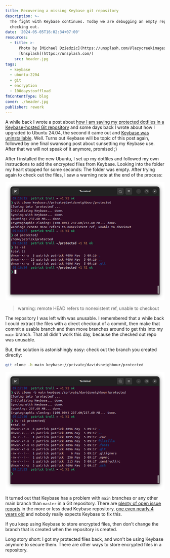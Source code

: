 ```yaml
---
title: Recovering a missing Keybase git repository
description: >-
  The fight with Keybase continues. Today we are debugging an empty repo after
  checking out.
date: '2024-05-05T16:02:34+07:00'
resources:
  - title: >-
      Photo by [Michael Dziedzic](https://unsplash.com/@lazycreekimages) via
      [Unsplash](https://unsplash.com/)
    src: header.jpg
tags:
  - keybase
  - ubuntu-2204
  - git
  - encryption
  - 100daystooffload
fmContentType: blog
cover: ./header.jpg
publisher: rework
---
```


A while back I wrote a post about [how I am saving my protected dotfiles in a Keybase-hosted Git repository](/blog/2022/protected-dotfiles-with-keybase/) and some days back I wrote about how I upgraded to Ubuntu 24.04, the second it came out and [Keybase was uninstallable](/blog/2024/installing-keybase-on-ubuntu-2404/). Well. Turns out Keybase will be topic of this post again, followed by one final swansong post about sunsetting my Keybase use. After that we will not speak of it anymore, promised ;)

After I installed the new Ubuntu, I set up my dotfiles and followed my own instructions to add the encrypted files from Keybase. Looking into the folder my heart stopped for some seconds: The folder was empty. After trying again to check out the files, I saw a warning note at the end of the process:

![](broken.png)

> warning: remote HEAD refers to nonexistent ref, unable to checkout

The repository I was left with was unusable. I remembered that a while back I could extract the files with a direct checkout of a commit, then make that commit a usable branch and then move branches around to get this into my `main` branch. That all didn't work this day, because the checked out repo was unusable.

But, the solution is astonishingly easy: check out the branch you created directly:

```bash
git clone -b main keybase://private/davidsneighbour/protected
```

![](fixed.png)

It turned out that Keybase has a problem with `main` branches or any other main branch than `master` in a Git repository. There are [plenty of open issue reports](https://github.com/keybase/client/issues/24452) in the more or less dead Keybase repository, [one even nearly 4 years old](https://github.com/keybase/keybase-issues/issues/3909) and nobody really expects Keybase to fix this.

If you keep using Keybase to store encrypted files, then don't change the branch that is created when the repository is created.

Long story short: I got my protected files back, and won't be using Keybase anymore to secure them. There are other ways to store encrypted files in a repository.

